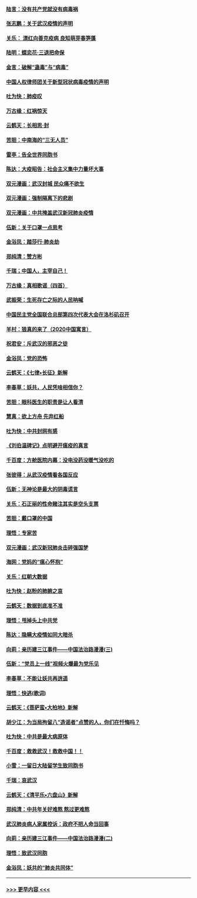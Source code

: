 #### [陆言：没有共产党就没有病毒祸](../pages/nsc993/n11868232.md?t=02142031) 
#### [张志鹏：关于武汉疫情的声明](../pages/nsc993/n11867182.md?t=02142031) 
#### [关乐： 漂红向善克疫病 良知萌芽春笋蓬](../pages/nsc993/n11865710.md?t=02142031) 
#### [陆明：蝶恋花‧三退把命保](../pages/nsc993/n11865673.md?t=02142031) 
#### [金言：破解“蛊毒”与“病毒”](../pages/nsc993/n11864103.md?t=02142031) 
#### [中国人权律师团关于新型冠状病毒疫情的声明](../pages/nsc993/n11864249.md?t=02142031) 
#### [吐为快：肺疫叹](../pages/nsc993/n11864027.md?t=02142031) 
#### [万古缘：红祸惊天](../pages/nsc993/n11864079.md?t=02142031) 
#### [云鹤天：长相思‧封](../pages/nsc993/n11864006.md?t=02142031) 
#### [苦胆：中南海的“三无人员”](../pages/nsc993/n11862997.md?t=02142031) 
#### [雷亭：告全世界同胞书](../pages/nsc993/n11862572.md?t=02142031) 
#### [陈达：大疫昭告：社会主义集中力量坏大事](../pages/nsc993/n11859419.md?t=02142031) 
#### [双元漫画：武汉封城 民众痛不欲生](../pages/nsc993/n11859287.md?t=02142031) 
#### [双元漫画：强制隔离下的悲剧](../pages/nsc993/n11859244.md?t=02142031) 
#### [双元漫画：中共掩盖武汉新冠肺炎疫情](../pages/nsc993/n11858249.md?t=02142031) 
#### [伍新：关于口罩一点思考](../pages/nsc993/n11859195.md?t=02142031) 
#### [金浴凤：踏莎行‧肺炎劫](../pages/nsc993/n11858227.md?t=02142031) 
#### [郑纯清：赞方彬](../pages/nsc993/n11856803.md?t=02142031) 
#### [千瑞；中国人，主宰自己！](../pages/nsc993/n11856793.md?t=02142031) 
#### [万古缘：真相歌谣（四首）](../pages/nsc993/n11856263.md?t=02142031) 
#### [武振荣：生死存亡之际的人民呐喊](../pages/nsc993/n11856256.md?t=02142031) 
#### [中国民主党全国联合总部第四次代表大会在洛杉矶召开](../pages/nsc993/n11856344.md?t=02142031) 
#### [羊村：狼真的来了（2020中国寓言）](../pages/nsc993/n11856229.md?t=02142031) 
#### [祝君安：斥武汉的邪恶之徒](../pages/nsc993/n11855861.md?t=02142031) 
#### [金浴凤：党的恐怖](../pages/nsc993/n11855849.md?t=02142031) 
#### [云鹤天：《七律▪长征》新解](../pages/nsc993/n11855479.md?t=02142031) 
#### [李春草：妖共，人民凭啥相信你？](../pages/nsc993/n11855196.md?t=02142031) 
#### [苦胆：眼科医生的职责是让人看清](../pages/nsc993/n11853840.md?t=02142031) 
#### [慧真：欲上方舟 先弃红船](../pages/nsc993/n11853483.md?t=02142031) 
#### [吐为快：中共封网有感](../pages/nsc993/n11852575.md?t=02142031) 
#### [《刘伯温碑记》点明避开瘟疫的真言](../pages/nsc993/n11852128.md?t=02142031) 
#### [千百度：方舱医院内幕：没电没药没暖气没吃的](../pages/nsc993/n11850211.md?t=02142031) 
#### [张彼得：从武汉疫情看各国反应](../pages/nsc993/n11850102.md?t=02142031) 
#### [伍新：无神论是最大的阴毒谎言](../pages/nsc993/n11846129.md?t=02142031) 
#### [关乐：石正丽的性命赌注其实是空头支票](../pages/nsc993/n11846109.md?t=02142031) 
#### [苦胆：戴口罩的中国](../pages/nsc993/n11845576.md?t=02142031) 
#### [理悟：专家苦](../pages/nsc993/n11845564.md?t=02142031) 
#### [双元漫画：武汉新冠肺炎击碎强国梦](../pages/nsc993/n11843320.md?t=02142031) 
#### [海网：党妈的“瘟心怀抱”](../pages/nsc993/n11840740.md?t=02142031) 
#### [关乐：红朝大数据](../pages/nsc993/n11840675.md?t=02142031) 
#### [吐为快：赵粉的肺腑之哀](../pages/nsc993/n11840618.md?t=02142031) 
#### [云鹤天：数据到底准不准](../pages/nsc993/n11840325.md?t=02142031) 
#### [理悟：甩掉头上中共党](../pages/nsc993/n11838826.md?t=02142031) 
#### [陈达：隐瞒大疫情如同大暗杀](../pages/nsc993/n11838771.md?t=02142031) 
#### [向莉：亲历建三江事件——中国法治路漫漫(三)](../pages/nsc993/n11831825.md?t=02142031) 
#### [伍新：“党员上一线”视频火爆最为党乐见](../pages/nsc993/n11838200.md?t=02142031) 
#### [李春草：不能让妖共再逍遥](../pages/nsc993/n11838102.md?t=02142031) 
#### [理悟：快逃(歌词)](../pages/nsc993/n11838083.md?t=02142031) 
#### [云鹤天：《菩萨蛮▪大柏地》新解](../pages/nsc993/n11838059.md?t=02142031) 
#### [胡少江：为当局拘留八“造谣者”点赞的人，你们在忏悔吗？](../pages/nsc993/n11836801.md?t=02142031) 
#### [吐为快：中共是最大病原体](../pages/nsc993/n11836748.md?t=02142031) 
#### [千百度：救救武汉！救救中国！！](../pages/nsc993/n11836145.md?t=02142031) 
#### [小雪：一留日大陆留学生致同胞书](../pages/nsc993/n11834624.md?t=02142031) 
#### [千瑞：哀武汉](../pages/nsc993/n11833647.md?t=02142031) 
#### [云鹤天：《清平乐▪六盘山》新解](../pages/nsc993/n11833611.md?t=02142031) 
#### [郑纯清：中共年关好难熬 熬过更难熬](../pages/nsc993/n11833489.md?t=02142031) 
#### [武汉肺炎病人家属控诉：政府不把人命当回事](../pages/nsc993/n11833205.md?t=02142031) 
#### [向莉：亲历建三江事件——中国法治路漫漫(二)](../pages/nsc993/n11829102.md?t=02142031) 
#### [理悟：致武汉同胞](../pages/nsc993/n11831522.md?t=02142031) 
#### [金浴凤：妖共的“肺炎共同体”](../pages/nsc993/n11829448.md?t=02142031) 

----
#### [ >>> 更早内容 <<< ](../indexes/nsc993-earlier.md)
